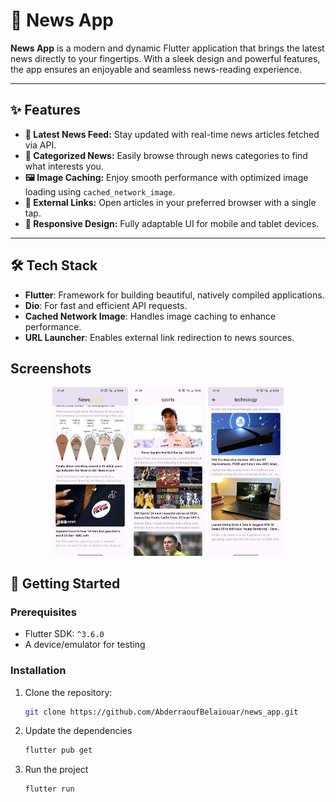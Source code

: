 # 📱 **News App**

**News App** is a modern and dynamic Flutter application that brings the latest news directly to your fingertips. With a sleek design and powerful features, the app ensures an enjoyable and seamless news-reading experience.

---

## ✨ **Features**
- **📰 Latest News Feed:** Stay updated with real-time news articles fetched via API.
- **📂 Categorized News:** Easily browse through news categories to find what interests you.
- **🖼️ Image Caching:** Enjoy smooth performance with optimized image loading using `cached_network_image`.
- **🔗 External Links:** Open articles in your preferred browser with a single tap.
- **📱 Responsive Design:** Fully adaptable UI for mobile and tablet devices.

---

## 🛠️ **Tech Stack**
- **Flutter**: Framework for building beautiful, natively compiled applications.
- **Dio**: For fast and efficient API requests.
- **Cached Network Image**: Handles image caching to enhance performance.
- **URL Launcher**: Enables external link redirection to news sources.
## Screenshots

<p align="center">
  <img src="./screenshots/general_articles.jpg" alt="General News" width="24%" />
  <img src="./screenshots/sport_articles.jpg" alt="Sport News" width="24%" />
  <img src="./screenshots/technology_articles.jpg" alt="technology News" width="24%" />
 
</p>


## 🚀 **Getting Started**

### Prerequisites
- Flutter SDK: `^3.6.0`
- A device/emulator for testing

### Installation
1. Clone the repository:
   ```bash
   git clone https://github.com/AbderraoufBelaiouar/news_app.git
2. Update the dependencies
   ```bash
   flutter pub get
3. Run the project
   ```bash
   flutter run 